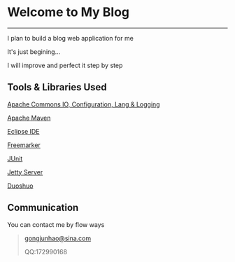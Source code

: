 # Welcome to My Blog #

----------

I plan to build a blog web application for me

It's just begining...

I will improve and perfect it step by step


## Tools & Libraries Used ##

[Apache Commons IO, Configuration, Lang & Logging](http://commons.apache.org/)

[Apache Maven](http://maven.apache.org/)

[Eclipse IDE](http://www.eclipse.org/)

[Freemarker](http://freemarker.org/)

[JUnit](http://junit.org/)

[Jetty Server](http://www.eclipse.org/jetty/)

[Duoshuo](http://duoshuo.com/)


## Communication ##

You can contact me by flow ways 

> gongjunhao@sina.com
>
> QQ:172990168

